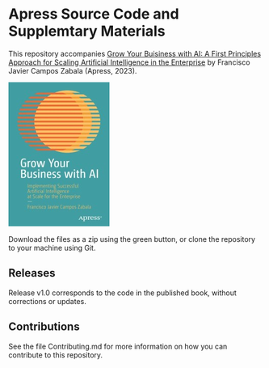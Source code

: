 # Apress Source Code and Supplemtary Materials

This repository accompanies [Grow Your Buisiness with AI: A First Principles Approach for Scaling Artificial Intelligence in the Enterprise](https://www.link.springer.com/book/10.1007/9781484296684) by Francisco Javier Campos Zabala (Apress, 2023).

[comment]: #cover
![Cover image](9781484296684.jpg)

Download the files as a zip using the green button, or clone the repository to your machine using Git.

## Releases

Release v1.0 corresponds to the code in the published book, without corrections or updates.

## Contributions

See the file Contributing.md for more information on how you can contribute to this repository.
